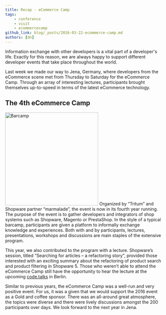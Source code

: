 ```yaml
---
title: Recap - eCommerce Camp
tags:
    - conference
    - visit
    - ecommercecamp
github_link: blog/_posts/2016-03-22-ecommerce-camp.md
authors: [dn]
---
```

Information exchange with other developers is a vital part of a developer's life. Exactly for this reason, we are always
happy to support different developer events that take place throughout the world.

Last week we made our way to Jena, Germany, where developers from the eCommerce scene met from Thursday to Saturday for
the eCommerce Camp. Through an array of interesting lectures, participants brought themselves up-to-speed in terms of
the latest eCommerce technology.

## The 4th eCommerce Camp

<img src="/blog/img/jena_barcamp.jpg" alt="Barcamp" class="is-float-left" style="width:300px" />
Organized by “Tritum” and Shopware partner “marmalade”, the event is now in its fourth year running.
The purpose of the event is to gather developers and integrators of shop systems such as Shopware, Magento or PrestaShop.
In the style of a typical barcamp, participants are given a platform to informally exchange knowledge and experiences.
Both with and by participants, lectures, presentations, workshops and discussions are main staples of the extensive program.

This year, we also contributed to the program with a lecture. Shopware’s session, titled “Searching for articles – a refactoring story”,
provided those interested with an exciting summary about the refactoring of product search and product filtering in Shopware 5.
Those who weren’t able to attend the eCommerce Camp still have the opportunity to hear the lecture at the upcoming
[code.talks](http://commerce.codetalks.de/2016/programm/auf-der-suche-nach-dem-richtigen-artikel-eine-refaktorierungsgeschichte)
in Berlin.

Similar to previous years, the eCommerce Camp was a well-run and very positive event. For us, it was a given that we would
support the 2016 event as a Gold and coffee sponsor. There was an all-around great atmosphere,
the topics were diverse and there were lively discussions amongst the 200 participants over days. We look forward to the
next year in Jena.


